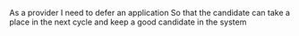 As a provider
I need to defer an application
So that the candidate can take a place in the next cycle and keep a good candidate in the system
